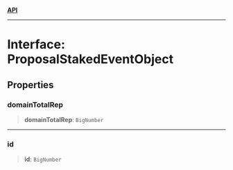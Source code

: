 [**API**](../../../README.md)

***

# Interface: ProposalStakedEventObject

## Properties

### domainTotalRep

> **domainTotalRep**: `BigNumber`

***

### id

> **id**: `BigNumber`
